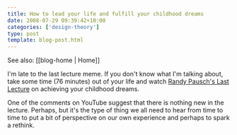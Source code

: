 ```yaml
---
title: How to lead your life and fulfill your childhood dreams
date: 2008-07-29 09:39:42+10:00
categories: ['design-theory']
type: post
template: blog-post.html
---
```


See also: [[blog-home | Home]]

I'm late to the last lecture meme. If you don't know what I'm talking about, take some time (76 minutes) out of your life and watch [Randy Pausch's Last Lecture](http://www.cmu.edu/randyslecture/) on achieving your childhood dreams.

One of the comments on YouTube suggest that there is nothing new in the lecture. Perhaps, but it's the type of thing we all need to hear from time to time to put a bit of perspective on our own experience and perhaps to spark a rethink.